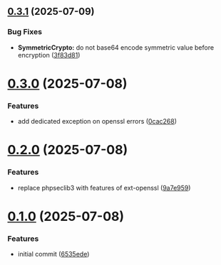 ## [0.3.1](https://github.com/hawk-digital-environments/hawki-crypto/compare/v0.3.0...v0.3.1) (2025-07-09)


### Bug Fixes

* **SymmetricCrypto:** do not base64 encode symmetric value before encryption ([3f83d81](https://github.com/hawk-digital-environments/hawki-crypto/commit/3f83d811fcecc2306579bdc5f33dc16980883240))



# [0.3.0](https://github.com/hawk-digital-environments/hawki-crypto/compare/v0.2.0...v0.3.0) (2025-07-08)


### Features

* add dedicated exception on openssl errors ([0cac268](https://github.com/hawk-digital-environments/hawki-crypto/commit/0cac268d6ff1bdd01b56b8e8f226145bd0071e95))



# [0.2.0](https://github.com/hawk-digital-environments/hawki-crypto/compare/v0.1.0...v0.2.0) (2025-07-08)


### Features

* replace phpseclib3 with features of ext-openssl ([9a7e959](https://github.com/hawk-digital-environments/hawki-crypto/commit/9a7e9596d0c17326492e0e8858e48114576d472a))



# [0.1.0](https://github.com/hawk-digital-environments/hawki-crypto/compare/6535ede34b5dcbf65a616c8b6b4db3ab256c1923...v0.1.0) (2025-07-08)


### Features

* initial commit ([6535ede](https://github.com/hawk-digital-environments/hawki-crypto/commit/6535ede34b5dcbf65a616c8b6b4db3ab256c1923))



